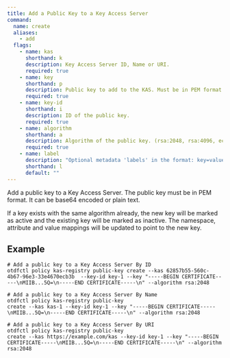 ```yaml
---
title: Add a Public Key to a Key Access Server
command:
  name: create
  aliases:
    - add
  flags:
    - name: kas
      shorthand: k
      description: Key Access Server ID, Name or URI.
      required: true
    - name: key
      shorthand: p
      description: Public key to add to the KAS. Must be in PEM format. Can be base64 encoded or plain text.
      required: true
    - name: key-id
      shorthand: i
      description: ID of the public key.
      required: true
    - name: algorithm
      shorthand: a
      description: Algorithm of the public key. (rsa:2048, rsa:4096, ec:secp256r1, ec:secp384r1, ec:secp521r1)
      required: true
    - name: label
      description: "Optional metadata 'labels' in the format: key=value"
      shorthand: l
      default: ""
---
```


Add a public key to a Key Access Server. The public key must be in PEM format. It can be base64 encoded or plain text.

If a key exists with the same algorithm already, the new key will be marked as active and the existing key will be marked as inactive. The namespace, attribute and value mappings will be updated to point to the new key.

## Example

```shell
# Add a public key to a Key Access Server By ID
otdfctl policy kas-registry public-key create --kas 62857b55-560c-4b67-96e3-33e4670ecb3b  --key-id key-1 --key "-----BEGIN CERTIFICATE-----\nMIIB...5Q=\n-----END CERTIFICATE-----\n" --algorithm rsa:2048
```

```shell
# Add a public key to a Key Access Server By Name
otdfctl policy kas-registry public-key
create --kas kas-1 --key-id key-1 --key "-----BEGIN CERTIFICATE-----\nMIIB...5Q=\n-----END CERTIFICATE-----\n" --algorithm rsa:2048
```

```shell
# Add a public key to a Key Access Server By URI
otdfctl policy kas-registry public-key
create --kas https://example.com/kas --key-id key-1 --key "-----BEGIN CERTIFICATE-----\nMIIB...5Q=\n-----END CERTIFICATE-----\n" --algorithm rsa:2048
```
